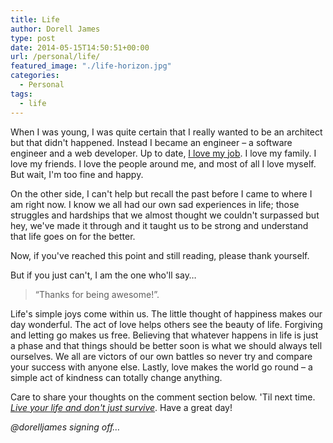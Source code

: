 ```yaml
---
title: Life
author: Dorell James
type: post
date: 2014-05-15T14:50:51+00:00
url: /personal/life/
featured_image: "./life-horizon.jpg"
categories:
  - Personal
tags:
  - life
---
```


When I was young, I was quite certain that I really wanted to be an architect but that didn't happened. Instead I became an engineer &#8211; a software engineer and a web developer. Up to date, <a href="http://dorellwp.localhost/personal/do-the-work-you-love/" target="_blank">I love my job</a>. I love my family. I love my friends. I love the people around me, and most of all I love myself. But wait, I'm too fine and happy. <span class="wp-font-emots-emo-happy"></span>

On the other side, I can't help but recall the past before I came to where I am right now. I know we all had our own sad experiences in life; those struggles and hardships that we almost thought we couldn't surpassed but hey, we've made it through and it taught us to be strong and understand that life goes on for the better.

Now, if you've reached this point and still reading, please thank yourself. <span class="wp-font-emots-emo-happy"></span>

But if you just can't, I am the one who'll say&#8230;

> &#8220;Thanks for being awesome!&#8221;.

Life's simple joys come within us. The little thought of happiness makes our day wonderful. The act of love helps others see the beauty of life. Forgiving and letting go makes us free. Believing that whatever happens in life is just a phase and that things should be better soon is what we should always tell ourselves. We all are victors of our own battles so never try and compare your success with anyone else. Lastly, love makes the world go round &#8211; a simple act of kindness can totally change anything.

Care to share your thoughts on the comment section below. 'Til next time. <a href="http://dorellwp.localhost/personal/this-is-your-life/" target="_blank"><em>Live your life and don't just survive</em></a>. Have a great day! <span class="wp-font-emots-emo-grin"></span>

_@dorelljames signing off&#8230;_
